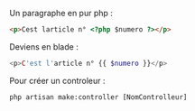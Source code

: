 Un paragraphe en pur php :
```html
<p>Cest larticle n° <?php $numero ?></p>
```
Deviens en blade :
```php
<p>C'est l'article n° {{ $numero }}</p>
```

Pour créer un controleur :
```
php artisan make:controller [NomControlleur]
```